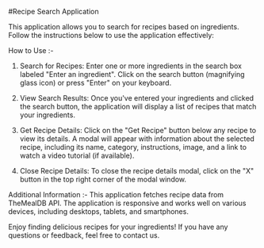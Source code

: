 #Recipe Search Application

This application allows you to search for recipes based on ingredients. Follow the instructions below to use the application effectively:

How to Use :-

1) Search for Recipes:
Enter one or more ingredients in the search box labeled "Enter an ingredient".
Click on the search button (magnifying glass icon) or press "Enter" on your keyboard.

2) View Search Results:
Once you've entered your ingredients and clicked the search button, the application will display a list of recipes that match your ingredients.

3) Get Recipe Details:
Click on the "Get Recipe" button below any recipe to view its details.
A modal will appear with information about the selected recipe, including its name, category, instructions, image, and a link to watch a video tutorial (if available).

5) Close Recipe Details:
To close the recipe details modal, click on the "X" button in the top right corner of the modal window.

Additional Information :-
This application fetches recipe data from TheMealDB API.
The application is responsive and works well on various devices, including desktops, tablets, and smartphones.

Enjoy finding delicious recipes for your ingredients! If you have any questions or feedback, feel free to contact us.
